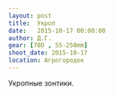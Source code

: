 ```yaml
---
layout: post
title:  Укроп
date:   2015-10-17 00:00:00
author: Д.Г.
gear: [70D , 55-250mm]
shoot_date: 2015-10-17
location: Агрогородок
---
```


Укропные зонтики.
